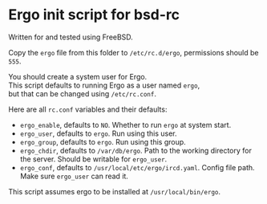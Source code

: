 Ergo init script for bsd-rc
===

Written for and tested using FreeBSD.

Copy the `ergo` file from this folder to `/etc/rc.d/ergo`,
permissions should be `555`.

You should create a system user for Ergo.  
This script defaults to running Ergo as a user named `ergo`,  
but that can be changed using `/etc/rc.conf`.

Here are all `rc.conf` variables and their defaults:
- `ergo_enable`, defaults to `NO`. Whether to run `ergo` at system start.
- `ergo_user`, defaults to `ergo`. Run using this user.
- `ergo_group`, defaults to `ergo`. Run using this group.
- `ergo_chdir`, defaults to `/var/db/ergo`. Path to the working directory for the server. Should be writable for `ergo_user`.
- `ergo_conf`, defaults to `/usr/local/etc/ergo/ircd.yaml`. Config file path. Make sure `ergo_user` can read it.

This script assumes ergo to be installed at `/usr/local/bin/ergo`.

